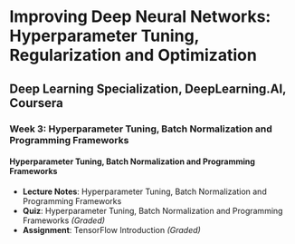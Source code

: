 # Improving Deep Neural Networks: Hyperparameter Tuning, Regularization and Optimization

## Deep Learning Specialization, DeepLearning.AI, Coursera

### Week 3: Hyperparameter Tuning, Batch Normalization and Programming Frameworks

#### Hyperparameter Tuning, Batch Normalization and Programming Frameworks

- **Lecture Notes**: Hyperparameter Tuning, Batch Normalization and Programming Frameworks
- **Quiz**: Hyperparameter Tuning, Batch Normalization and Programming Frameworks *(Graded)*
- **Assignment**: TensorFlow Introduction *(Graded)*
